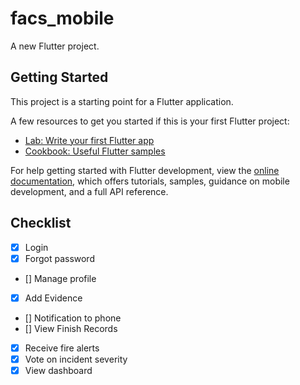 # facs_mobile

A new Flutter project.

## Getting Started

This project is a starting point for a Flutter application.

A few resources to get you started if this is your first Flutter project:

- [Lab: Write your first Flutter app](https://docs.flutter.dev/get-started/codelab)
- [Cookbook: Useful Flutter samples](https://docs.flutter.dev/cookbook)

For help getting started with Flutter development, view the
[online documentation](https://docs.flutter.dev/), which offers tutorials,
samples, guidance on mobile development, and a full API reference.

## Checklist
 - [X] Login
 - [X] Forgot password
 - [] Manage profile
 - [X] Add Evidence
 - [] Notification to phone
 - [] View Finish Records
 - [X] Receive fire alerts
 - [X] Vote on incident severity
 - [X] View dashboard